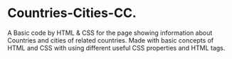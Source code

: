 # Countries-Cities-CC.
A Basic code by HTML &amp; CSS for the page showing information about Countries and cities of related countries. Made with basic concepts of HTML and CSS with using different useful CSS properties and HTML tags.
